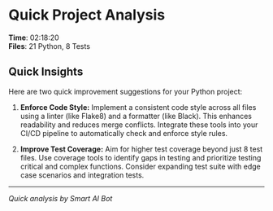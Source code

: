 # Quick Project Analysis

**Time**: 02:18:20  
**Files**: 21 Python, 8 Tests

## Quick Insights

Here are two quick improvement suggestions for your Python project:

1.  **Enforce Code Style:** Implement a consistent code style across all files using a linter (like Flake8) and a formatter (like Black).  This enhances readability and reduces merge conflicts. Integrate these tools into your CI/CD pipeline to automatically check and enforce style rules.

2.  **Improve Test Coverage:** Aim for higher test coverage beyond just 8 test files. Use coverage tools to identify gaps in testing and prioritize testing critical and complex functions. Consider expanding test suite with edge case scenarios and integration tests.


---
*Quick analysis by Smart AI Bot*
